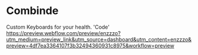 # Combinde
Custom Keyboards for your health.
'Code' https://preview.webflow.com/preview/enzzzo?utm_medium=preview_link&utm_source=dashboard&utm_content=enzzzo&preview=4df7ea3364107f3b32494360931c8975&workflow=preview
